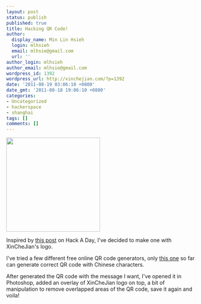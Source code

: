 ```yaml
---
layout: post
status: publish
published: true
title: Hacking QR Code!
author:
  display_name: Min Lin Hsieh
  login: mlhsieh
  email: mlhsie@gmail.com
  url: ''
author_login: mlhsieh
author_email: mlhsie@gmail.com
wordpress_id: 1392
wordpress_url: http://xinchejian.com/?p=1392
date: '2011-08-19 03:06:10 +0800'
date_gmt: '2011-08-18 19:06:10 +0800'
categories:
- Uncategorized
- hackerspace
- shanghai
tags: []
comments: []
---
```

<p><a href="http://xinchejian.com/wp-content/uploads/2011/08/xcj-QRCode-small.png"><img src="http://xinchejian.com/wp-content/uploads/2011/08/xcj-QRCode-small.png" alt="" title="xcj-QRCode-small" width="250" height="250" class="alignnone size-full wp-image-1393" /></a></p>
<p>Inspired by <a href="http://hackaday.com/2011/08/11/how-to-put-your-logo-in-a-qr-code/">this post</a> on Hack A Day, I've decided to make one with XinCheJian's logo.</p>
<p>I've tried a few different free online QR code generators, only <a href="http://www.mobilefish.com/services/qrcode/qrcode.php">this one</a> so far can generate correct QR code with Chinese characters.</p>
<p>After generated the QR code with the message I want, I've opened it in Photoshop, added an overlay of XinCheJian logo on top, a bit of manipulation to remove overlapped areas of the QR code, save it again and voila!</p>
